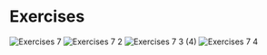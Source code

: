 # Exercises
![Exercises 7](https://github.com/SuperSimpleDev/javascript-course/assets/70604577/10d9eb95-d0b0-40a1-ba93-29a7e28340f2)
![Exercises 7 2](https://user-images.githubusercontent.com/70604577/229874034-96435582-d769-44ee-ad12-cfd9da855bc1.png)
![Exercises 7 3 (4)](https://github.com/SuperSimpleDev/javascript-course/assets/70604577/0d9813c9-fffc-4254-a973-62a12795fd13)
![Exercises 7 4](https://github.com/SuperSimpleDev/javascript-course/assets/70604577/cd652edb-a11c-4812-96b6-9555fecb3c58)

